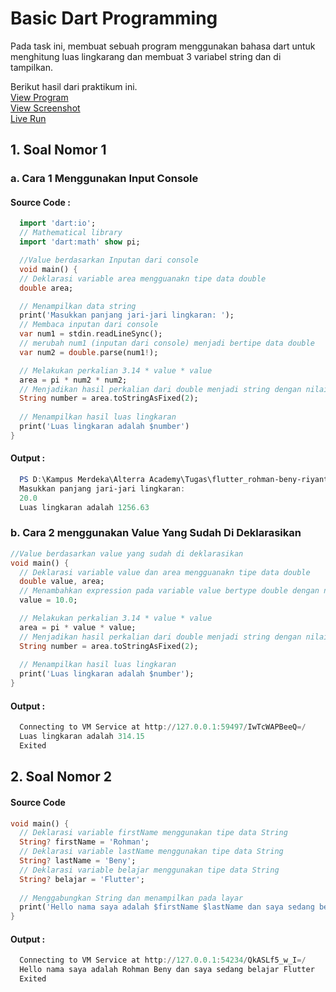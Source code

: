 # Basic Dart Programming
Pada task ini, membuat sebuah program menggunakan bahasa dart untuk menghitung luas lingkarang dan membuat 3 variabel string dan di tampilkan.

Berikut hasil dari praktikum ini.<br>
[View Program](https://github.com/RohmanBenyRiyanto/flutter_rohman-beny-riyanto/tree/main/04_Introduction%20to%20Algorithm%20and%20Dart%20Programming/praktikum/praktikum_introduction_to_algorithm_and_dart_programming/bin)<br>
[View Screenshot](https://github.com/RohmanBenyRiyanto/flutter_rohman-beny-riyanto/tree/main/04_Introduction%20to%20Algorithm%20and%20Dart%20Programming/screenshot)<br>
[Live Run](https://replit.com/@ROHMANBENYRIYAN/Luas-Lingkarang#main.dart)

## 1. Soal Nomor 1

### a. Cara 1 Menggunakan Input Console

#### Source Code :

```dart
  import 'dart:io';
  // Mathematical library
  import 'dart:math' show pi;

  //Value berdasarkan Inputan dari console
  void main() {
  // Deklarasi variable area mengguanakn tipe data double
  double area;

  // Menampilkan data string
  print('Masukkan panjang jari-jari lingkaran: ');
  // Membaca inputan dari console
  var num1 = stdin.readLineSync();
  // merubah num1 (inputan dari console) menjadi bertipe data double 
  var num2 = double.parse(num1!);

  // Melakukan perkalian 3.14 * value * value
  area = pi * num2 * num2;
  // Menjadikan hasil perkalian dari double menjadi string dengan nilai di belakang koma 2 digit
  String number = area.toStringAsFixed(2);
  
  // Menampilkan hasil luas lingkaran
  print('Luas lingkaran adalah $number')
}
```

#### Output :
```PowerShell
  PS D:\Kampus Merdeka\Alterra Academy\Tugas\flutter_rohman-beny-riyanto\04_Introduction to Algorithm and Dart Programming\praktikum\praktikum_introduction_to_algorithm_and_dart_programming\bin> dart main.dart
  Masukkan panjang jari-jari lingkaran:
  20.0
  Luas lingkaran adalah 1256.63
```

### b. Cara 2 menggunakan Value Yang Sudah Di Deklarasikan


```dart
//Value berdasarkan value yang sudah di deklarasikan
void main() {
  // Deklarasi variable value dan area mengguanakn tipe data double
  double value, area;
  // Menambahkan expression pada variable value bertype double dengan nilai 10.0
  value = 10.0;

  // Melakukan perkalian 3.14 * value * value
  area = pi * value * value;
  // Menjadikan hasil perkalian dari double menjadi string dengan nilai di belakang koma 2 digit
  String number = area.toStringAsFixed(2);
  
  // Menampilkan hasil luas lingkaran
  print('Luas lingkaran adalah $number');
}
```

#### Output :
```PowerShell
  Connecting to VM Service at http://127.0.0.1:59497/IwTcWAPBeeQ=/
  Luas lingkaran adalah 314.15
  Exited
```

## 2. Soal Nomor 2

#### Source Code
```dart
void main() {
  // Deklarasi variable firstName menggunakan tipe data String
  String? firstName = 'Rohman';
  // Deklarasi variable lastName menggunakan tipe data String
  String? lastName = 'Beny';
  // Deklarasi variable belajar menggunakan tipe data String
  String? belajar = 'Flutter';
  
  // Menggabungkan String dan menampilkan pada layar
  print('Hello nama saya adalah $firstName $lastName dan saya sedang belajar $belajar');
}
```

#### Output :
```PowerShell
  Connecting to VM Service at http://127.0.0.1:54234/QkASLf5_w_I=/
  Hello nama saya adalah Rohman Beny dan saya sedang belajar Flutter
  Exited
```
